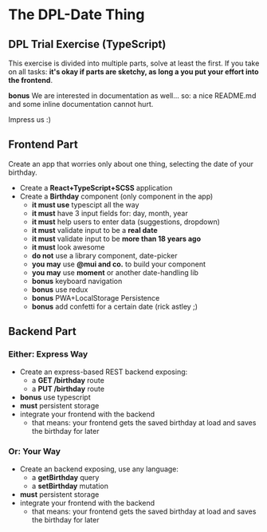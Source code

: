 # The DPL-Date Thing 

## DPL Trial Exercise (TypeScript)

This exercise is divided into multiple parts, solve at least the first. If you take on all tasks: **it's okay if parts are sketchy, as long a you put your effort into the frontend**.

**bonus** We are interested in documentation as well... so: a nice README.md and some inline documentation cannot hurt.

Impress us :)

## Frontend Part

Create an app that worries only about one thing, selecting the date of your birthday.

  - Create a **React+TypeScript+SCSS** application
  - Create a **Birthday** component (only component in the app)
    - **it must use** typescipt all the way
    - **it must** have 3 input fields for: day, month, year
    - **it must** help users to enter data (suggestions, dropdown)
    - **it must** validate input to be a **real date**
    - **it must** validate input to be **more than 18 years ago**
    - **it must** look awesome
    - **do not** use a library component, date-picker
    - **you may** use **@mui and co.** to build your component
    - **you may** use **moment** or another date-handling lib
    - **bonus** keyboard navigation
    - **bonus** use redux
    - **bonus** PWA+LocalStorage Persistence
    - **bonus** add confetti for a certain date (rick astley ;)

## Backend Part

### Either: Express Way
  - Create an express-based REST backend exposing:
    - a **GET /birthday** route
    - a **PUT /birthday** route
  - **bonus** use typescript
  - **must** persistent storage
  - integrate your frontend with the backend
    - that means: your frontend gets the saved birthday at load
      and saves the birthday for later 


### Or: Your Way
  - Create an backend exposing, use any language:
    - a **getBirthday** query
    - a **setBirthday** mutation
  - **must** persistent storage
  - integrate your frontend with the backend
    - that means: your frontend gets the saved birthday at load
      and saves the birthday for later 
